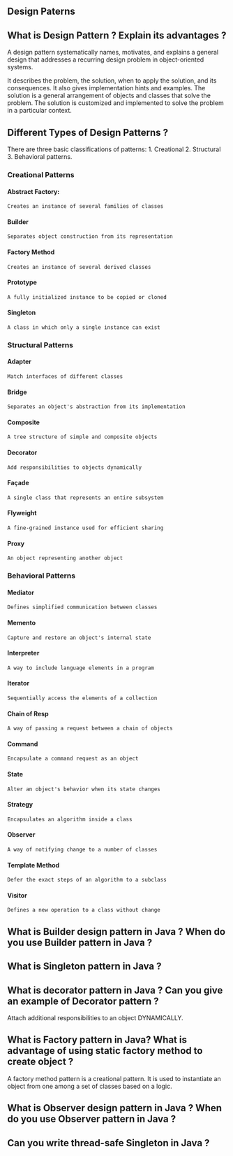 ## Design Paterns

## What is Design Pattern ? Explain its advantages ?

A design pattern systematically names, motivates, and explains a general design that addresses a recurring design problem in object-oriented systems. 

It describes the problem, the solution, when to apply the solution, and its consequences. It also gives implementation hints and examples. The solution is a general arrangement of objects and classes that solve the problem. The solution is customized and implemented to solve the problem in a particular context. 

## Different Types of Design Patterns ?

There are three basic classifications of patterns: 
	1. Creational 
	2. Structural
	3. Behavioral patterns.

### Creational Patterns

#### Abstract Factory: 
	Creates an instance of several families of classes 

#### Builder
	Separates object construction from its representation 

#### Factory Method
	Creates an instance of several derived classes 

#### Prototype
	A fully initialized instance to be copied or cloned 

#### Singleton
	A class in which only a single instance can exist 

### Structural Patterns

#### Adapter
	Match interfaces of different classes

#### Bridge
	Separates an object's abstraction from its implementation

#### Composite
	A tree structure of simple and composite objects

#### Decorator
	Add responsibilities to objects dynamically

#### Façade
	A single class that represents an entire subsystem

#### Flyweight
	A fine-grained instance used for efficient sharing

#### Proxy
	An object representing another object

### Behavioral Patterns

#### Mediator
	Defines simplified communication between classes

#### Memento
	Capture and restore an object's internal state 

#### Interpreter
	A way to include language elements in a program

#### Iterator
	Sequentially access the elements of a collection

#### Chain of Resp
	A way of passing a request between a chain of objects

#### Command
	Encapsulate a command request as an object

#### State
	Alter an object's behavior when its state changes

#### Strategy
	Encapsulates an algorithm inside a class

#### Observer
	A way of notifying change to a number of classes

#### Template Method
	Defer the exact steps of an algorithm to a subclass

#### Visitor
	Defines a new operation to a class without change

##  What is Builder design pattern in Java ? When do you use Builder pattern in Java ?

##  What is Singleton pattern in Java ?

##  What is decorator pattern in Java ? Can you give an example of Decorator pattern ?

Attach additional responsibilities to an object DYNAMICALLY.

##  What is Factory pattern in Java? What is advantage of using static factory method to create object ?

A factory method pattern is a creational pattern. It is used to instantiate an object from one among a set of classes based on a logic.

##  What is Observer design pattern in Java ? When do you use Observer pattern in Java ?

##  Can you write thread-safe Singleton in Java ?
